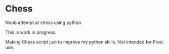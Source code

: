 # Chess
Noob attempt at chess using python

This is work in progress.

Making Chess script just to improve my python skills. Not intended for Prod. use.
